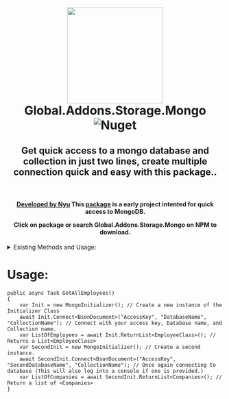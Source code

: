 <h1 align="center">
  <img src="https://media.discordapp.net/attachments/713367706736525332/867802837182054410/unknown.png" width="224px"/><br/>
  Global.Addons.Storage.Mongo
	<img alt="Nuget" src="https://img.shields.io/nuget/v/Global.Addons.Storage.Mongo?color=cyan&logoColor=red&style=plastic">
</h1>


<div align="center">
<h2> Get quick access to a mongo database and collection in just two lines, create multiple connection quick and easy with this package..</h2>
&nbsp;  
&nbsp;
&nbsp;
<h4>
  <a href="https://github.com/michaelukz">Developed by Nyu</a> This <a href="https://www.nuget.org/packages/Global.Addons.Storage.Mongo">package</a> is a early project intented for quick access to MongoDB.
	
Click on package or search Global.Addons.Storage.Mongo on NPM to download.
  </h4>
</div>
<div></div>
<div></div>
<div></div>
<div></div>
<div class = "Current-Methods">
<details><summary>Existing Methods and Usage:</summary>
<summary>Further methods will assume the Namesake 'Mongo' has been used for the MongoInitializer.</summary>
<details><summary>Connect</summary>

<h3>Method is asynchronous, Parameters include: ConnectionString, Database, Collection </h3>To connect first create an instance of the MongoInitializer.</h3>
	
	var Mongo = new MongoInitializer();
	
Now we connect using our Mongo Connection string, The name of the database you want to connect to, and the name of the collection you wish to connect to.
	
	await Mongo.Connect<YourClassHere>("127.0.0.1:23135", "DatabaseNumberOne", "WeAreNumberOne");
	
This will log into console if using a Console Application.
</details>
<details>
<summary>FindOneAsync</summary>

<h3>Method is asynchronous, Parameters include: ObjectId.</h3>
<summary>Please note that the string provided must be parsable.</summary>

	var SpecificUser = await Mongo.FindOneAsync<User>("6106e09b720680d5d7de8b6a");
	
This will return the first User with the "_id" of "6106e09b720680d5d7de8b6a" as type User.
</details>
	<details>
<summary>ReturnListAsync</summary>

<h3>Method is asynchronous, No parameters required.</h3>

	var List = await Mongo.ReturnListAsync<User>();
	
This will return the a list of Users within the connected collection and return it as type List<User>.
</details>
<details>
<summary>AddOne</summary>

<h3>Method is synchronous, Parameters include: TDoc.</h3>
<summary>Please note that the string provided must be parsable.</summary>

	var User1 = new User() { _id= "6106e09b720680d5d7de8b6a", FirstName = "Object", SecondName="One",Position = Role.Supervisor}
	Mongo.AddOne(User);
	
This does not return anything.
</details>
<details>
<summary>AddMany</summary>
<h3>Method is synchronous, Parameters include: IEnumerable<TDoc>.</h3>

	var User1 = new User() { _id= "6106e09b720680d5d7de8b6a", FirstName = "Object", SecondName="One",Position = Role.Supervisor}
	var User2 = new User() { _id= "6106e09b720680d5d7de8b6b", FirstName = "Object", SecondName="One",Position = Role.Supervisor}
	var List = new List<User>() {User1, User2};
	Mongo.AddMany(List);
	
This does not return anything.
</details>
<details>
<summary>DeleteOne</summary>
<h3>Method is synchronous, Parameters include: TDoc.</h3>
	
	var User1 = new User() { _id= "6106e09b720680d5d7de8b6a", FirstName = "Object", SecondName="One",Position = Role.Supervisor} // Assuming this exact data exists within your collection
	Mongo.DeleteOne(User1); 
	
This does not return anything.
</details>
<details>
<summary>DeleteMany</summary>
<h3>Method is synchronous, Parameters include: TDoc.</h3>
	
	var User1 = new User() { _id= "6106e09b720680d5d7de8b6a", FirstName = "Object", SecondName="One",Position = Role.Supervisor}
	var User2 = new User() { _id= "6106e09b720680d5d7de8b6b", FirstName = "Object", SecondName="One",Position = Role.Supervisor}
	var list = new List<User>() {User1, User2}; // Assuming both of these users exist within your collection.
	Mongo.DeleteMany(list); 
	
This does not return anything.
</details>
</details>
</div>
<div class ="Usage">
<h1>Usage:</h1>

	public async Task GetAllEmployees()
	{
		var Init = new MongoInitializer(); // Create a new instance of the Initializer Class
		await Init.Connect<BsonDocument>("AccessKey", "DatabaseName", "CollectionName"); // Connect with your access key, Database name, and Collection name.
		var ListOfEmployees = await Init.ReturnList<EmployeeClass>(); // Returns a List<EmployeeClass>
		var SecondInit = new MongoInitializer(); // Create a second instance.
		await SecondInit.Connect<BsonDocument>("AccessKey", "SecondDatabaseName", "CollectionName"); // Once again connecting to database (This will also log into a console if one is provided.)
		var ListOfCompanies = await SecondInit.ReturnList<Companies>(); // Return a list of <Companies>
	}
</div>
